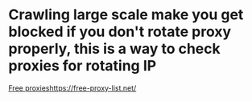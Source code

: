 # Crawling large scale make you get blocked if you don't rotate proxy properly, this is a way to check proxies for rotating IP

[Free proxies](https://free-proxy-list.net/)https://free-proxy-list.net/
